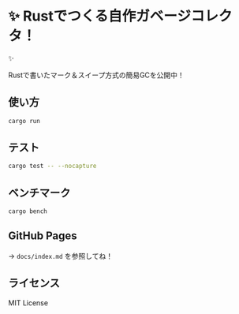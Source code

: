 # ✨ Rustでつくる自作ガベージコレクタ！

✨ 



Rustで書いたマーク＆スイープ方式の簡易GCを公開中！

## 使い方

```bash
cargo run
```

## テスト

```bash
cargo test -- --nocapture
```

## ベンチマーク

```bash
cargo bench
```

## GitHub Pages

→ `docs/index.md` を参照してね！

## ライセンス

MIT License